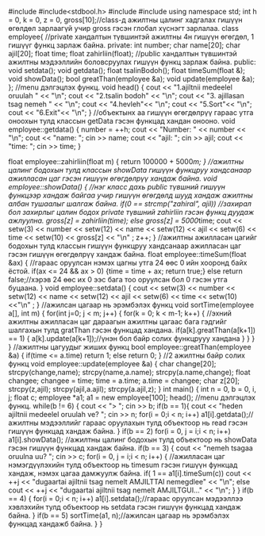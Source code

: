 #include <iostream>
#include<stdbool.h>
#include<iomanip>
#include<cstring>
using namespace std;
int h = 0, k = 0, z = 0, gross[10];//class-д ажилтны цалинг хадгалах гишүүн өгөлдөл зарлаагүй учир gross гэсэн глобал хүснэгт зарлалаа.
class employee{
    //private хандалтын түвшинтэй ажилтны 4н гишүүн өгөгдөл, 1 гишүүг функц зарлаж байна.
private:
    int number;
    char name[20];
    char ajil[20];
    float time;
    float zahirliin(float);
//public хандалтын түвшинтэй ажилтны мэдээллийн боловсруулах гишүүн функц зарлаж байна.
public:
    void setdata();
    void getdata();
    float tsalinBodoh();
    float timeSum(float &);
    void showData();
    bool greatThan(employee &a);
    void update(employee &a);
};
//menu дэлгэцлэх функц.
void head()
{
    cout << "1.ajiltnii medeelel oruulah " << "\n";
    cout << "2.tsalin bodoh" << "\n";
    cout << "3. ajillasan tsag nemeh " << "\n";
    cout << "4.hevleh"<< "\n";
    cout << "5.Sort"<< "\n";
    cout << "6.Exit"<< "\n";
}
//объектынх аа гишүүн өгөгдөлрүү гараас утга оноохын тулд классын getData гэсэн функцад хандан онооно.
void employee::getdata()
{
    number = ++h;
    cout << "Number: " << number << "\n";
    cout << "name: ";   cin >> name;
    cout << "ajil: ";   cin >> ajil;
    cout << "time: ";   cin >> time;
}

float employee::zahirliin(float m)
{
    return 100000 + 5000*m;
}
//ажилтны цалинг бодохын тулд классын showData гишүүн функцруу хандсанаар ажилласан цаг гэсэн гишүүн өгөгдөлрүү хандаж байна.
void employee::showData()
{
    //нэг класс дахь public түвшний гишүүн функцээр хандаж байгаа учир гишүүн өгөгдөлд шууд хандаж ажилтны албан тушаалыг шалгаж байна.
    if(0 == strcmp("zahiral", ajil))
        //захирал бол захирлыг цалин бодох private түвшний zahirliin гэсэн функц дуудаж ажлуулна.
        gross[z] = zahirliin(time);
    else gross[z] = 5000*time;
    cout << setw(3) << number << setw(12) << name << setw(12) << ajil << setw(6) << time << setw(10) << gross[z] << "\n" ;
    z++;
}
//ажилтны ажилласан цагийг бодохын тулд классын гишүүн функцруу хандсанаар ажилласан цаг гэсэн гишүүн өгөгдөлрүү хандаж байна.
float employee::timeSum(float &ax)
{
    //гараас оруулсан нэмэх цагны утга 24 өөс 0 ийн хооронд байх ёстой.
    if(ax <= 24 && ax > 0)
    {time = time + ax; return true;}
    else return false;//хэрэв 24 өөс их 0 ээс бага тоо оруулсан бол 0 гэсэн утга буцаана.
}
void employee::setdata()
{
    cout << setw(3) << number << setw(12) << name << setw(12) << ajil << setw(6) << time << setw(10) <<"\n" ;
}
//ажилсан цагаар нь эрэмбэлэх функц
void sortTime(employee a[], int m)
{
    for(int j=0; j < m; j++)
    {
        for(k = 0; k < m-1; k++)
        {
            //эхний ажилтны ажилласан цаг дараагын ажилтны цагаас бага гэдгийг шалгахын тулд gratThan гэсэн функцад хандана.
            if(a[k].greatThan(a[k+1]) == 1)
            {
                a[k].update(a[k+1]);//үнэн бол байр солих функцрууу хандана
            }
        }
    }
}
//ажилтны цагуудыг жиших функц
bool employee::greatThan(employee &a)
{
    if(time <= a.time) return 1;
    else return 0;
}
//2 ажилтны байр солих функц
void employee::update(employee &a)
{
    char change[20];
    strcpy(change,name);
    strcpy(name,a.name);
    strcpy(a.name,change);
    float changee;
    changee = time;
    time = a.time;
    a.time = changee;
    char z[20];
    strcpy(z,ajil);
    strcpy(ajil,a.ajil);
    strcpy(a.ajil,z);
}
int main()
{
    int n = 0, b = 0, i, j;
    float c;
    employee *a1;
    a1 = new employee[100];
    head(); //menu дэлгэцлэх функц.
    while(b != 6)
    {
        cout << "> "; cin >> b;
        if(b == 1){
            cout << "heden ajiltnii medeelel oruulah ve? "; cin >> n;
            for(i = 0;i < n; i++)
                a1[i].getdata();//ажилтны мэдээллийг гараас оруулахын тулд объектоор нь read гэсэн гишүүн функцад хандаж байна.
        }
        if(b == 2)
            for(i = 0, j = i;i < n; i++)
                 a1[i].showData(); //ажилтны цалинг бодохын тулд объектоор нь showData гэсэн гишүүн функцад хандаж байна.
        if(b == 3)
        {
            cout << "nemeh tsagaa oruulna uu? "; cin >> c;
            for(i = 0, j = i;i < n; i++)
            {
                //ажилласан цаг нэмэгдүүлэхийн тулд объектоор нь timesum гэсэн гишүүн функцад хандаж, нэмэх цагаа дамжуулж байна.
                 if( 1 == a1[i].timeSum(c)) cout << ++j << "dugaartai ajiltnii tsag nemelt AMJILTTAI nemegdlee" << "\n";
                 else cout << ++j << "dugaartai ajiltnii tsag nemelt AMJILTGUI..." << "\n";
            }
        }
        if(b == 4)
        {
            for(i = 0;i < n; i++)
                a1[i].setdata();//гараас оруулсан мэдээллээ хэвлэхийн тулд объектоор нь setdata гэсэн гишүүн функцад хандаж байна.
        }
        if(b == 5)
            sortTime(a1, n);//ажилсан цагаар нь эрэмбэлэх функцад хандажб байна.
    }
}


